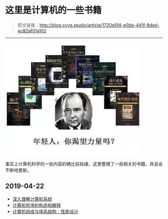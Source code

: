 # 这里是计算机的一些书籍

[annotation]: <id> (1720e5f4-e0bb-441f-8ded-ec82af01a102)
[annotation]: <status> (public)
[annotation]: <create_time> (2019-04-22 11:08:31)
[annotation]: <category> (计算机科学)

> 原文链接：<http://blog.ccyg.studio/article/1720e5f4-e0bb-441f-8ded-ec82af01a102>

---

![](images/001.jpg)

事实上计算机科学的一些内容的确比较枯燥，这里整理了一些相关的书籍，并且会不断地更新。


## 2019-04-22

- [深入理解计算机系统](https://book.douban.com/subject/1896753/)
- [计算机程序的构造和解释](https://book.douban.com/subject/1148282/)
- [计算机组成与体系结构：性能设计](https://book.douban.com/subject/6398113/)